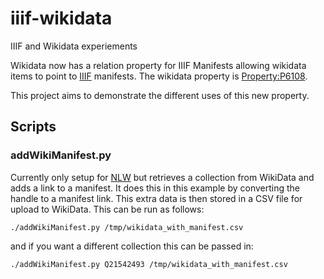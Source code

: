 # iiif-wikidata
IIIF and Wikidata experiements

Wikidata now has a relation property for IIIF Manifests allowing wikidata items to point to [IIIF](https://iiif.io) manifests. The wikidata property is [Property:P6108](https://www.wikidata.org/wiki/Property:P6108).

This project aims to demonstrate the different uses of this new property. 

## Scripts

### addWikiManifest.py

Currently only setup for [NLW](https://www.library.wales/) but retrieves a collection from WikiData and adds a link to a manifest. It does this in this example by converting the handle to a manifest link. This extra data is then stored in a CSV file for upload to WikiData. This can be run as follows:

```
./addWikiManifest.py /tmp/wikidata_with_manifest.csv
```

and if you want a different collection this can be passed in:

```
./addWikiManifest.py Q21542493 /tmp/wikidata_with_manifest.csv
```
